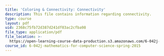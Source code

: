 ```yaml
---
title: 'Coloring & Connectivity: Connectivity'
description: This file contains information regarding connectivity.
type: course
layout: pdf
uid: 2368c75fb72d387d241df03ac2cfba98
file_type: application/pdf
file_location: >-
  https://open-learning-course-data-production.s3.amazonaws.com/6-042j-mathematics-for-computer-science-spring-2015/2368c75fb72d387d241df03ac2cfba98_MIT6_042JS15_graphconnectivity.pdf
course_id: 6-042j-mathematics-for-computer-science-spring-2015
---
```

